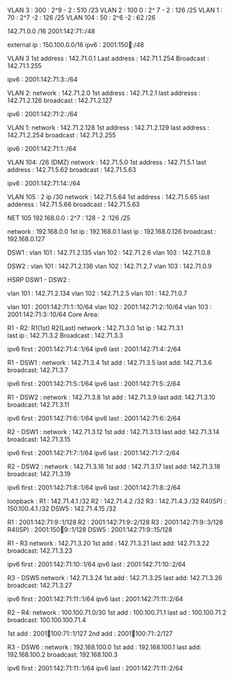 VLAN 3 : 300 : 2^9 - 2 : 510  /23
VLAN 2 : 100 0 : 2^ 7 - 2 : 126 /25
VLAN 1 : 70 : 2^7 -2 : 126  /25
VLAN 104 : 50 : 2^6 -2 : 62 /26

142.71.0.0 /16
2001:142:71::/48

external ip : 150.100.0.0/16
ipv6 : 2001:150:100::/48

VLAN 3
1st address : 142.71.0.1
Last address : 142.71.1.254
Broadcast : 142.71.1.255

ipv6 : 2001:142:71:3::/64

VLAN 2:
network : 142.71.2.0
1st address : 142.71.2.1
last addresss : 142.71.2.126
broadcast : 142.71.2.127

ipv6 : 2001:142:71:2::/64

VLAN 1:
network : 142.71.2.128
1st address : 142.71.2.129
last address : 142.71.2.254
broadcast : 142.71.2.255

ipv6 : 2001:142:71:1::/64

VLAN 104: /26 (DMZ)
network : 142.71.5.0
1st address : 142.71.5.1
last address : 142.71.5.62
broadcast : 142.71.5.63

ipv6 : 2001:142:71:14::/64

VLAN 105 : 2 ip /30
network : 142.71.5.64
1st address : 142.71.5.65
last adderess : 142.71.5.66
broadcast : 142.71.5.63

NET 105
192.168.0.0 : 2^7 : 128 - 2 :126 /25

network      :  192.168.0.0
1st ip       :  192.168.0.1
last ip      :  192.168.0.126
broadcast    :  192.168.0.127



DSW1 : 
vlan 101  : 142.71.2.135
vlan 102  : 142.71.2.6
vlan 103  : 142.71.0.8

DSW2 : 
vlan 101  : 142.71.2.136
vlan 102  : 142.71.2.7
vlan 103  : 142.71.0.9

HSRP DSW1 - DSW2 :

vlan 101 : 142.71.2.134
vlan 102 : 142.71.2.5
vlan 101 : 142.71.0.7

vlan 101 : 2001:142:71:1::10/64
vlan 102 : 2001:142:71:2::10/64
vlan 103 : 2001:142:71:3::10/64
Core Area: 

R1 - R2: R1(1st) R2(Last)
network : 142.71.3.0 
1st ip : 142.71.3.1     
last ip : 142.71.3.2
Broadcast : 142.71.3.3

ipv6 first : 2001:142:71:4::1/64
ipv6 last  : 2001:142:71:4::2/64

R1 - DSW1 : 
network : 142.71.3.4
1st add : 142.71.3.5
last add: 142.71.3.6
broadcast: 142.71.3.7

ipv6 first : 2001:142:71:5::1/64
ipv6 last  : 2001:142:71:5::2/64

R1 - DSW2 : 
network : 142.71.3.8
1st add : 142.71.3.9
last add: 142.71.3.10
broadcast: 142.71.3.11

ipv6 first : 2001:142:71:6::1/64
ipv6 last  : 2001:142:71:6::2/64

R2 - DSW1 : 
network : 142.71.3.12
1st add : 142.71.3.13
last add: 142.71.3.14
broadcast: 142.71.3.15


ipv6 first : 2001:142:71:7::1/64
ipv6 last  : 2001:142:71:7::2/64

R2 - DSW2 : 
network : 142.71.3.16
1st add : 142.71.3.17
last add: 142.71.3.18 
broadcast: 142.71.3.19


ipv6 first : 2001:142:71:8::1/64
ipv6 last  : 2001:142:71:8::2/64


loopback : 
R1 : 142.71.4.1 /32	
R2 : 142.71.4.2 /32
R3 : 142.71.4.3 /32
R4(ISP) : 150.100.4.1 /32
DSW5 : 142.71.4.15 /32

R1 :  2001:142:71:9::1/128
R2 :  2001:142:71:9::2/128
R3 :  2001:142:71:9::3/128
R4(ISP) :  2001:150:100:9::1/128
DSW5 : 2001:142:71:9::15/128

R1 - R3
network : 142.71.3.20
1st add : 142.71.3.21
last add: 142.71.3.22 
broadcast: 142.71.3.23


ipv6 first : 2001:142:71:10::1/64
ipv6 last  : 2001:142:71:10::2/64

R3 - DSW5
network : 142.71.3.24
1st add : 142.71.3.25
last add: 142.71.3.26 
broadcast: 142.71.3.27


ipv6 first : 2001:142:71:11::1/64
ipv6 last  : 2001:142:71:11::2/64


R2 - R4:
network : 100.100.71.0/30
1st add : 100.100.71.1
last ad : 100.100.71.2
broadcast: 100.100.100.71.4

1st add : 2001:100:100:71::1/127
2nd add : 2001:100:100:71::2/127

R3 - DSW6 :
network : 192.168.100.0
1st add : 192.168.100.1
last add: 192.168.100.2
broadcast: 192.168.100.3


ipv6 first : 2001:142:71:11::1/64
ipv6 last  : 2001:142:71:11::2/64




